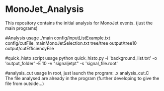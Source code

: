 # MonoJet_Analysis
This repository contains the initial analysis for MonoJet events. (just the main programs)

#Analysis usage
./main config/inputListExample.txt config/cutFile_mainMonoJetSelection.txt tree/tree output/tree10 output/cutEfficiencyFile

#quick_histo script usage
python quick_histo.py -i 'background_list.txt' -o 'output_folder' -E 10 -v "signaljetpt" -s 'signal_file.root'

#analysis_cut usage
In root, just launch the program: .x analysis_cut.C <br />
The file analysed are already in the program (further developing to give the file from outside...)
